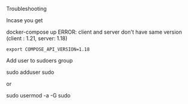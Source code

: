 Troubleshooting 

Incase you get 

docker-compose up 
ERROR: client and server don't have same version (client : 1.21, server: 1.18)


```
export COMPOSE_API_VERSION=1.18
```

Add user to sudoers group 

sudo adduser <username> sudo

or 

sudo usermod -a -G sudo <username>
